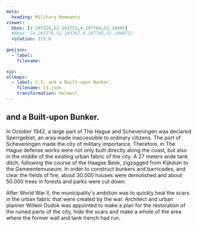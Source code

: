 ```yaml
---
meta:
  heading: Military Remnants
viewer:
  bbox: [4.297326,52.103751,4.297764,52.10405]
  #bbox: [4.297276,52.103767,4.297745,52.104071]
  rotation: 172.6
  
geojson:
  - label:
    filename: 

xyz:
allmaps:
  - label: C.5, and a Built-upon Bunker.
    filename: C5.json
    transformation: helmert
---
```


## and a Built-upon Bunker.

In October 1942, a large part of The Hague and Scheveningen was declared Sperrgebiet, an area made inaccessible to ordinary citizens. The port of Scheveningen made the city of military importance. Therefore, in The Hague defense works were not only built directly along the coast, but also in the middle of the existing urban fabric of the city. A 27 meters wide tank ditch, following the course of the Haagse Beek, zigzagged from Kijkduin to the Gemeentemuseum. In order to construct bunkers and barricades, and clear the fields of fire, about 30.000 houses were demolished and about 50.000 trees in forests and parks were cut down. 

After World War II, the municipality's ambition was to quickly heal the scars in the urban fabric that were created by the war. Architect and urban planner Willem Dudok was appointed to make a plan for the restoration of the ruined parts of the city, hide the scars and make a whole of the area where the former wall and tank trench had run.